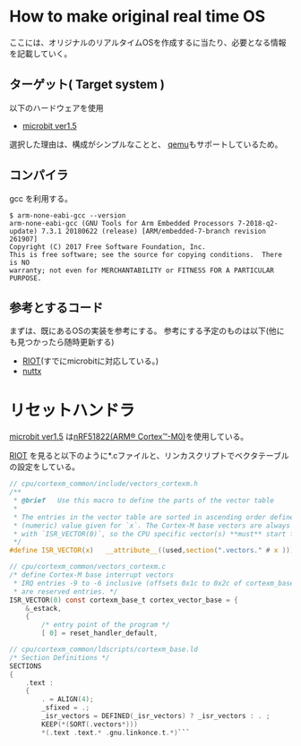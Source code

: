 # How to make original real time OS

ここには、オリジナルのリアルタイムOSを作成するに当たり、必要となる情報を記載していく。

## ターゲット( Target system )
以下のハードウェアを使用

 * [microbit ver1.5](https://tech.microbit.org/hardware/1-5-revision/)

選択した理由は、構成がシンプルなことと、
[qemu](https://www.qemu.org/2019/05/22/microbit/)もサポートしているため。

## コンパイラ

gcc を利用する。

```
$ arm-none-eabi-gcc --version
arm-none-eabi-gcc (GNU Tools for Arm Embedded Processors 7-2018-q2-update) 7.3.1 20180622 (release) [ARM/embedded-7-branch revision 261907]
Copyright (C) 2017 Free Software Foundation, Inc.
This is free software; see the source for copying conditions.  There is NO
warranty; not even for MERCHANTABILITY or FITNESS FOR A PARTICULAR PURPOSE.
```

## 参考とするコード

まずは、既にあるOSの実装を参考にする。
参考にする予定のものは以下(他にも見つかったら随時更新する)

 * [RIOT](https://github.com/riot/riot)(すでにmicrobitに対応している。)
 * [nuttx](https://github.com/apache/incubator-nuttx)

 # リセットハンドラ

 [microbit ver1.5](https://tech.microbit.org/hardware/1-5-revision/) は[nRF51822(ARM® Cortex™-M0)](https://www.nordicsemi.com/Products/Low-power-short-range-wireless/nRF51822)を使用している。


[RIOT](https://github.com/riot/riot) を見ると以下のように*.cファイルと、リンカスクリプトでベクタテーブルの設定をしている。

```c
// cpu/cortexm_common/include/vectors_cortexm.h
/**
 * @brief   Use this macro to define the parts of the vector table
 *
 * The entries in the vector table are sorted in ascending order defined by the
 * (numeric) value given for `x`. The Cortex-M base vectors are always defined
 * with `ISR_VECTOR(0)`, so the CPU specific vector(s) **must** start from 1.
 */
#define ISR_VECTOR(x)   __attribute__((used,section(".vectors." # x )))
```

```c
// cpu/cortexm_common/vectors_cortexm.c
/* define Cortex-M base interrupt vectors
 * IRQ entries -9 to -6 inclusive (offsets 0x1c to 0x2c of cortexm_base_t)
 * are reserved entries. */
ISR_VECTOR(0) const cortexm_base_t cortex_vector_base = {
    &_estack,
    {
        /* entry point of the program */
        [ 0] = reset_handler_default,
```

```c
// cpu/cortexm_common/ldscripts/cortexm_base.ld
/* Section Definitions */
SECTIONS
{
    .text :
    {
        . = ALIGN(4);
        _sfixed = .;
        _isr_vectors = DEFINED(_isr_vectors) ? _isr_vectors : . ;
        KEEP(*(SORT(.vectors*)))
        *(.text .text.* .gnu.linkonce.t.*)```
```

